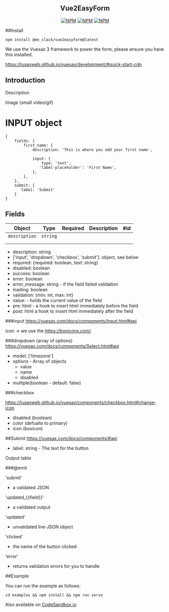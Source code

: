 <h2 align="center">Vue2EasyForm</h2>

<p align="center">
<a href="https://www.npmjs.com/package/@me_slack/vue2easyform"><img src="https://img.shields.io/npm/v/@me_slack/vue2easyform" alt="NPM"></a>
<a href="https://npmcharts.com/compare/@me_slack/vue2easyform?minimal=true"><img src="https://img.shields.io/npm/dt/@me_slack/vue2easyform" alt="NPM"></a>
<a href="https://www.npmjs.com/package/@me_slack/vue2easyform"><img src="https://img.shields.io/npm/l/@me_slack/vue2easyform" alt="NPM"></a>
</p>


##Install

```shell
npm install @me_slack/vue2easyform@latest
```
We use the Vuesax 3 framework to power the form, please ensure you have this installed.

https://lusaxweb.github.io/vuesax/development/#quick-start-cdn

## Introduction


Description

Image (small video/gif)


# INPUT object

```json5
{
    fields: {
        first_name: {
            description: 'This is where you add your first name',
            
            input: {
                type: 'text',
               'label-placeholder': 'First Name',
            },
        },
    },
    submit: {
       label: 'Submit'
    }
}
```
## Fields
| Object | Type  | Required  | Description | #id |
|---|---|---|---|---|
| `description`  | `string` |   |   |   |
|   |   |   |   |   |
|   |   |   |   |   |
- description: string
- ['input', 'dropdown', 'checkbox', 'submit']: object, see below
- required: {required: boolean, text: string}
- disabled: boolean
- success: boolean
- error: boolean
- error_message: string - if the field failed validation
- loading: boolean
- validation: {min: int, max: int}
- value: <mixed> - holds the current value of the field
- pre: html - a hook to insert html immediately before the field
- post: html a hook to insert html immediately after the field

###input
https://vuesax.com/docs/components/Input.html#api

icon -> we use the https://boxicons.com/

###dropdown (array of options)
https://vuesax.com/docs/components/Select.html#api
 - model: ['timezone']
 - options - Array of objects
   - value 
   - name
   - disabled
 - multiple(boolean - default: false)

###checkbox

https://lusaxweb.github.io/vuesax/components/checkbox.html#change-icon

- disabled (boolean)
- color (defualts to primary)
- icon (boxicon)


##Submit
https://vuesax.com/docs/components/#api
- label: string - The text for the button

Output table

###@emit

'submit'
- a validated JSON

'updated_{{field}}'
- a validated output

'updated'
- unvalidated live JSON object

'clicked'
- the name of the button clicked

'error'
- returns validation errors for you to handle

##Example

You can run the example as follows:

```shell
cd examples && npm install && npm run serve
```

Also available on [CodeSandbox.io](https://codesandbox.io/s/dazzling-mountain-lhhwu)